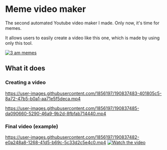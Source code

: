 # Meme video maker

The second automated Youtube video maker I made. Only now, it's time for memes.

It allows users to easily create a video like this one, which is made by using only this tool.

[![3 am memes](https://yt3.ggpht.com/ytc/AMLnZu8c5HQhLkLTS491gXJFkXWe4tIKjPV79F1FRcb0=s176-c-k-c0x00ffffff-no-rj)](https://youtu.be/ifVO8gNJTb8)

## What it does

### Creating a video

https://user-images.githubusercontent.com/1856197/190837483-401805c5-8a72-47b5-b0a1-aa71e5f5deca.mp4

https://user-images.githubusercontent.com/1856197/190837485-da090660-5290-46a9-9b2d-8fbfab714440.mp4

### Final video (example)

https://user-images.githubusercontent.com/1856197/190837482-e0a248a8-1268-41d5-b69c-5c33d2c5e4c0.mp4
[![Watch the video](https://img.youtube.com/vi/nTQUwghvy5Q/default.jpg)](https://youtu.be/nTQUwghvy5Q)
